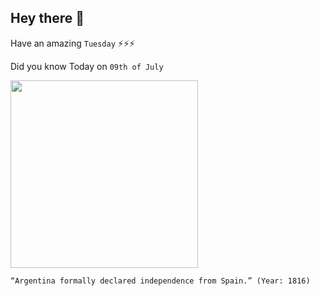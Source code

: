## Hey there 👋
Have an amazing `Tuesday` ⚡⚡⚡

Did you know Today on `09th of July`
 
 [<img src="https://media-cdn.tripadvisor.com/media/photo-s/1d/08/23/d8/plaza-de-mayo.jpg" width="300" />](https://en.wikipedia.org/wiki/Argentine_Declaration_of_Independence) 
 ```
“Argentina formally declared independence from Spain.” (Year: 1816)
```
